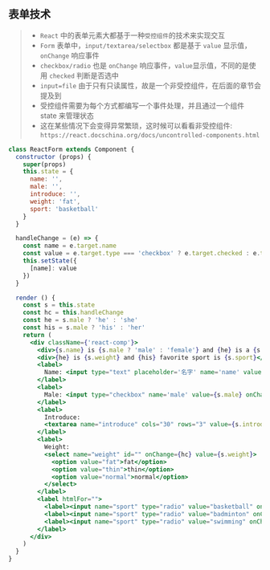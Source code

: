 ## 表单技术

> * `React` 中的表单元素大都基于一种`受控组件`的技术来实现交互
> * `Form` 表单中，`input/textarea/selectbox` 都是基于 `value` 显示值，`onChange` 响应事件
> * `checkbox/radio` 也是 `onChange` 响应事件，`value`显示值，不同的是使用 `checked` 判断是否选中
> * `input=file` 由于只有只读属性，故是一个非受控组件，在后面的章节会提及到
> * 受控组件需要为每个方式都编写一个事件处理，并且通过一个组件 state 来管理状态
> * 这在某些情况下会变得异常繁琐，这时候可以看看非受控组件: `https://react.docschina.org/docs/uncontrolled-components.html`

```jsx
class ReactForm extends Component {
  constructor (props) {
    super(props)
    this.state = {
      name: '',
      male: '',
      introduce: '',
      weight: 'fat',
      sport: 'basketball'
    }
  }

  handleChange = (e) => {
    const name = e.target.name
    const value = e.target.type === 'checkbox' ? e.target.checked : e.target.value
    this.setState({
      [name]: value
    })
  }

  render () {
    const s = this.state
    const hc = this.handleChange
    const he = s.male ? 'he' : 'she'
    const his = s.male ? 'his' : 'her'
    return (
      <div className={'react-comp'}>
        <div>{s.name} is {s.male ? 'male' : 'female'} and {he} is a {s.introduce}</div>
        <div>{he} is {s.weight} and {his} favorite sport is {s.sport}</div>
        <label>
          Name: <input type="text" placeholder='名字' name='name' value={s.name} onChange={hc}/>
        </label>
        <label>
          Male: <input type="checkbox" name='male' value={s.male} onChange={hc}/>
        </label>
        <label>
          Introduce:
          <textarea name="introduce" cols="30" rows="3" value={s.introduce} onChange={hc}></textarea>
        </label>
        <label>
          Weight:
          <select name="weight" id="" onChange={hc} value={s.weight}>
            <option value="fat">fat</option>
            <option value="thin">thin</option>
            <option value="normal">normal</option>
          </select>
        </label>
        <label htmlFor="">
          <label><input name="sport" type="radio" value="basketball" onChange={hc} checked={s.sport==='basketball'}/>篮球</label>
          <label><input name="sport" type="radio" value="badminton" onChange={hc} checked={s.sport==='badminton'}/>羽毛球</label>
          <label><input name="sport" type="radio" value="swimming" onChange={hc} checked={s.sport==='swimming'}/>游泳</label>
        </label>
      </div>
    )
  }
}
```

